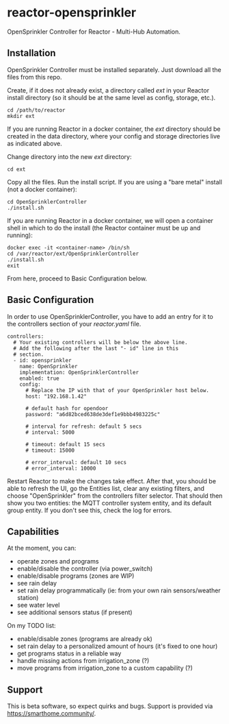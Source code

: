 # reactor-opensprinkler
OpenSprinkler Controller for Reactor - Multi-Hub Automation.

## Installation
OpenSprinkler Controller must be installed separately. Just download all the files from this repo.

Create, if it does not already exist, a directory called *ext* in your Reactor install directory (so it should be at the same level as config, storage, etc.).

```
cd /path/to/reactor
mkdir ext
```

If you are running Reactor in a docker container, the *ext* directory should be created in the data directory, where your config and storage directories live as indicated above.

Change directory into the new *ext* directory:

```
cd ext
```

Copy all the files.
Run the install script. If you are using a "bare metal" install (not a docker container):

```
cd OpenSprinklerController
./install.sh
```

If you are running Reactor in a docker container, we will open a container shell in which to do the install (the Reactor container must be up and running):

```
docker exec -it <container-name> /bin/sh
cd /var/reactor/ext/OpenSprinklerController
./install.sh
exit
```

From here, proceed to Basic Configuration below.

## Basic Configuration

In order to use OpenSprinklerController, you have to add an entry for it to the controllers section of your *reactor.yaml* file.

```
controllers:
  # Your existing controllers will be below the above line.
  # Add the following after the last "- id" line in this
  # section.
  - id: opensprinkler
    name: OpenSprinkler
    implementation: OpenSprinklerController
    enabled: true
    config:
      # Replace the IP with that of your OpenSprinkler host below.
      host: "192.168.1.42"

      # default hash for opendoor
      password: "a6d82bced638de3def1e9bbb4983225c"

      # interval for refresh: default 5 secs
      # interval: 5000

      # timeout: default 15 secs
      # timeout: 15000

      # error_interval: default 10 secs
      # error_interval: 10000
```

Restart Reactor to make the changes take effect. After that, you should be able to refresh the UI, go the Entities list, clear any existing filters, and choose "OpenSprinkler" from the controllers filter selector. That should then show you two entities: the MQTT controller system entity, and its default group entity. If you don't see this, check the log for errors.

## Capabilities

At the moment, you can:
 - operate zones and programs
 - enable/disable the controller (via power_switch)
 - enable/disable programs (zones are WIP)
 - see rain delay
 - set rain delay programmatically (ie: from your own rain sensors/weather station)
 - see water level
 - see additional sensors status (if present)

On my TODO list:
 - enable/disable zones (programs are already ok)
 - set rain delay to a personalized amount of hours (it's fixed to one hour)
 - get programs status in a reliable way
 - handle missing actions from irrigation_zone (?)
 - move programs from irrigation_zone to a custom capability (?)

## Support

This is beta software, so expect quirks and bugs. Support is provided via https://smarthome.community/.